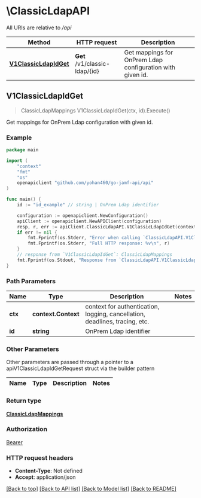 # \ClassicLdapAPI

All URIs are relative to */api*

Method | HTTP request | Description
------------- | ------------- | -------------
[**V1ClassicLdapIdGet**](ClassicLdapAPI.md#V1ClassicLdapIdGet) | **Get** /v1/classic-ldap/{id} | Get mappings for OnPrem Ldap configuration with given id.



## V1ClassicLdapIdGet

> ClassicLdapMappings V1ClassicLdapIdGet(ctx, id).Execute()

Get mappings for OnPrem Ldap configuration with given id.



### Example

```go
package main

import (
    "context"
    "fmt"
    "os"
    openapiclient "github.com/yohan460/go-jamf-api/api"
)

func main() {
    id := "id_example" // string | OnPrem Ldap identifier

    configuration := openapiclient.NewConfiguration()
    apiClient := openapiclient.NewAPIClient(configuration)
    resp, r, err := apiClient.ClassicLdapAPI.V1ClassicLdapIdGet(context.Background(), id).Execute()
    if err != nil {
        fmt.Fprintf(os.Stderr, "Error when calling `ClassicLdapAPI.V1ClassicLdapIdGet``: %v\n", err)
        fmt.Fprintf(os.Stderr, "Full HTTP response: %v\n", r)
    }
    // response from `V1ClassicLdapIdGet`: ClassicLdapMappings
    fmt.Fprintf(os.Stdout, "Response from `ClassicLdapAPI.V1ClassicLdapIdGet`: %v\n", resp)
}
```

### Path Parameters


Name | Type | Description  | Notes
------------- | ------------- | ------------- | -------------
**ctx** | **context.Context** | context for authentication, logging, cancellation, deadlines, tracing, etc.
**id** | **string** | OnPrem Ldap identifier | 

### Other Parameters

Other parameters are passed through a pointer to a apiV1ClassicLdapIdGetRequest struct via the builder pattern


Name | Type | Description  | Notes
------------- | ------------- | ------------- | -------------


### Return type

[**ClassicLdapMappings**](ClassicLdapMappings.md)

### Authorization

[Bearer](../README.md#Bearer)

### HTTP request headers

- **Content-Type**: Not defined
- **Accept**: application/json

[[Back to top]](#) [[Back to API list]](../README.md#documentation-for-api-endpoints)
[[Back to Model list]](../README.md#documentation-for-models)
[[Back to README]](../README.md)

